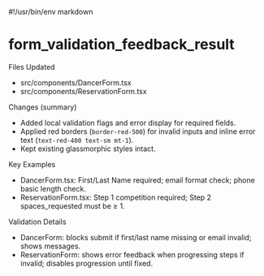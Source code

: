 #!/usr/bin/env markdown
# form_validation_feedback_result

Files Updated
- src/components/DancerForm.tsx
- src/components/ReservationForm.tsx

Changes (summary)
- Added local validation flags and error display for required fields.
- Applied red borders (`border-red-500`) for invalid inputs and inline error text (`text-red-400 text-sm mt-1`).
- Kept existing glassmorphic styles intact.

Key Examples
- DancerForm.tsx: First/Last Name required; email format check; phone basic length check.
- ReservationForm.tsx: Step 1 competition required; Step 2 spaces_requested must be ≥ 1.

Validation Details
- DancerForm: blocks submit if first/last name missing or email invalid; shows messages.
- ReservationForm: shows error feedback when progressing steps if invalid; disables progression until fixed.

